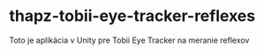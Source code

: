 # thapz-tobii-eye-tracker-reflexes
Toto je aplikácia v Unity pre Tobii Eye Tracker na meranie reflexov
